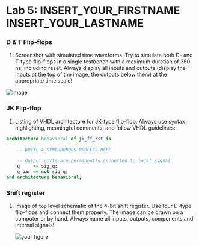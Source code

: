 # Lab 5: INSERT_YOUR_FIRSTNAME INSERT_YOUR_LASTNAME

### D & T Flip-flops

1. Screenshot with simulated time waveforms. Try to simulate both D- and T-type flip-flops in a single testbench with a maximum duration of 350 ns, including reset. Always display all inputs and outputs (display the inputs at the top of the image, the outputs below them) at the appropriate time scale!

![image](https://user-images.githubusercontent.com/95495159/224009164-c2dc5519-f562-4ce0-ad77-b673cf3a0b4c.png)

### JK Flip-flop

1. Listing of VHDL architecture for JK-type flip-flop. Always use syntax highlighting, meaningful comments, and follow VHDL guidelines:

```vhdl
architecture behavioral of jk_ff_rst is

    -- WRITE A SYNCHRONOUS PROCESS HERE

    -- Output ports are permanently connected to local signal
    q     <= sig_q;
    q_bar <= not sig_q;
end architecture behavioral;
```

### Shift register

1. Image of `top` level schematic of the 4-bit shift register. Use four D-type flip-flops and connect them properly. The image can be drawn on a computer or by hand. Always name all inputs, outputs, components and internal signals!

   ![your figure]()
